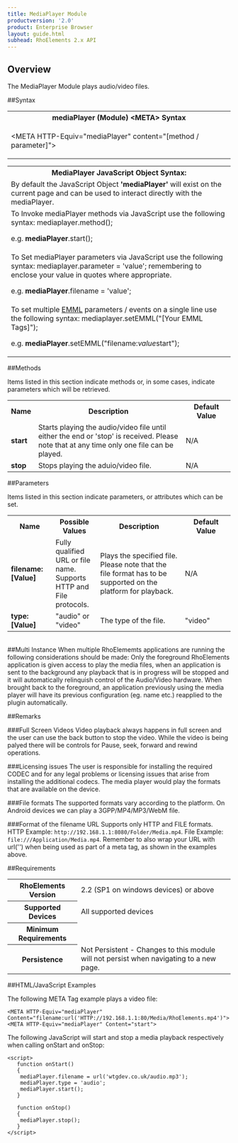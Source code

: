 ```yaml
---
title: MediaPlayer Module
productversion: '2.0'
product: Enterprise Browser
layout: guide.html
subhead: RhoElements 2.x API
---
```

## Overview
The MediaPlayer Module plays audio/video files.

##Syntax

<table class="re-table"><tr><th class="tableHeading">mediaPlayer (Module) &lt;META&gt; Syntax
</th></tr><tr><td class="clsSyntaxCells clsOddRow"><p>&lt;META HTTP-Equiv="mediaPlayer" content="[method / parameter]"&gt;</p></td></tr></table>
<table class="re-table"><tr><th class="tableHeading">MediaPlayer JavaScript Object Syntax:</th></tr><tr><td class="clsSyntaxCells clsOddRow">
By default the JavaScript Object <b>'mediaPlayer'</b> will exist on the current page and can be used to interact directly with the mediaPlayer.
</td></tr><tr><td class="clsSyntaxCells clsEvenRow">
To Invoke mediaPlayer methods via JavaScript use the following syntax: mediaplayer.method();
<P />e.g. <b>mediaPlayer</b>.start();
</td></tr><tr><td class="clsSyntaxCells clsOddRow">
To Set mediaPlayer parameters via JavaScript use the following syntax: mediaplayer.parameter = 'value'; remembering to enclose your value in quotes where appropriate.  
<P />e.g. <b>mediaPlayer</b>.filename = 'value';
</td></tr><tr><td class="clsSyntaxCells clsEvenRow">							
To set multiple <a href="/rhoelements/EMMLOverview">EMML</a> parameters / events on a single line use the following syntax: mediaplayer.setEMML("[Your EMML Tags]");
<P />
e.g. <b>mediaPlayer</b>.setEMML("filename:<i>value</i>start");							
</td></tr></table>

##Methods

Items listed in this section indicate methods or, in some cases, indicate parameters which will be retrieved.

<table class="re-table"><col width="10%" /><col width="68%" /><col width="22%" /><tr><th class="tableHeading">Name</th><th class="tableHeading">Description</th><th class="tableHeading">Default Value</th></tr><tr><td class="clsSyntaxCells clsOddRow"><b>start</b></td><td class="clsSyntaxCells clsOddRow">Starts playing the audio/video file until either the end or 'stop' is received. Please note that at any time only one file can be played.</td><td class="clsSyntaxCells clsOddRow">N/A</td></tr><tr><td class="clsSyntaxCells clsEvenRow"><b>stop</b></td><td class="clsSyntaxCells clsEvenRow">Stops playing the aduio/video file.</td><td class="clsSyntaxCells clsEvenRow">N/A</td></tr></table>


##Parameters


Items listed in this section indicate parameters, or attributes which can be set.
<table class="re-table"><col width="20%" /><col width="20%" /><col width="38%" /><col width="22%" /><tr><th class="tableHeading">Name</th><th class="tableHeading">Possible Values</th><th class="tableHeading">Description</th><th class="tableHeading">Default Value</th></tr><tr><td class="clsSyntaxCells clsOddRow"><b>filename:[Value]
</b></td><td class="clsSyntaxCells clsOddRow">Fully qualified URL or file name.  Supports HTTP and File protocols.</td><td class="clsSyntaxCells clsOddRow">Plays the specified file. Please note that the file format has to be supported on the platform for playback.</td><td class="clsSyntaxCells clsOddRow">
N/A
</td></tr><tr><td class="clsSyntaxCells clsEvenRow"><b>type:[Value]
</b></td><td class="clsSyntaxCells clsEvenRow">"audio" or "video"</td><td class="clsSyntaxCells clsEvenRow">The type of the file.</td><td class="clsSyntaxCells clsEvenRow">"video"</td></tr></table>
<table class="re-table"><col width="78%" /><col width="8%" /><col width="1%" /><col width="5%" /><col width="1%" /><col width="5%" /><col width="2%" /></table>


##Multi Instance
When multiple RhoElememts applications are running the following considerations should be made: Only the foreground RhoElements application is given access to play the media files, when an application is sent to the background any playback that is in progress will be stopped and it will automatically relinquish control of the Audio/Video hardware.  When brought back to the foreground, an application previously using the media player will have its previous configuration (eg. name etc.) reapplied to the plugin automatically.


##Remarks


###Full Screen Videos
Video playback always happens in full screen and the user can use the back button to stop the video. While the video is being palyed there will be controls for Pause, seek, forward and rewind operations.


###Licensing issues
The user is responsible for installing the required CODEC and for any legal problems or licensing issues that arise from installing the additional codecs. The media player would play the formats that are available on the device.


###File formats
The supported formats vary according to the platform. On Android devices we can play a 3GPP/MP4/MP3/WebM file.


###Format of the filename URL
Supports only HTTP and FILE formats. HTTP Example: `http://192.168.1.1:8080/Folder/Media.mp4`. File Example: `file:///Application/Media.mp4`. Remember to also wrap your URL with url('') when being used as part of a meta tag, as shown in the examples above.

##Requirements

<table class="re-table"><tr><th class="tableHeading">RhoElements Version</th><td class="clsSyntaxCell clsEvenRow">2.2 (SP1 on windows devices) or above
</td></tr><tr><th class="tableHeading">Supported Devices</th><td class="clsSyntaxCell clsOddRow">All supported devices</td></tr><tr><th class="tableHeading">Minimum Requirements</th><td class="clsSyntaxCell clsOddRow" /></tr><tr><th class="tableHeading">Persistence</th><td class="clsSyntaxCell clsEvenRow">Not Persistent - Changes to this module will not persist when navigating to a new page.</td></tr></table>


##HTML/JavaScript Examples

The following META Tag example plays a video file:

	<META HTTP-Equiv="mediaPlayer" Content="filename:url('HTTP://192.168.1.1:80/Media/RhoElements.mp4')">
	<META HTTP-Equiv="mediaPlayer" Content="start">
	
The following JavaScript will start and stop a media playback respectively when calling onStart and onStop:

	<script>
	   function onStart()
	   {
		mediaPlayer.filename = url('wtgdev.co.uk/audio.mp3');
		mediaPlayer.type = 'audio';
		mediaPlayer.start();
	   }
	   
	   function onStop()
	   {
		mediaPlayer.stop();
	   }
	</script>
	



